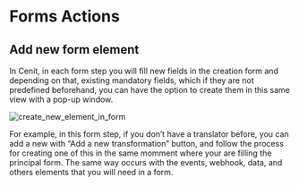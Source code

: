 # Forms Actions

## Add new form element

In Cenit, in each form step you will fill new fields in the creation form and depending on that, existing mandatory fields, which if they are not predefined beforehand, you can have the option to create them in this same view with a pop-up window.

![create_new_element_in_form](https://user-images.githubusercontent.com/30662690/63540661-7e305980-c4ea-11e9-83e0-6a08ebfd63a8.png)

For example, in this form step, if you don’t have a translator before, you can add a new with “Add a new transformation”  button, and follow the process for creating one of this in the same momment where your are filling the principal form. The same way occurs with the events, webhook, data, and others elements that you will need in a form.